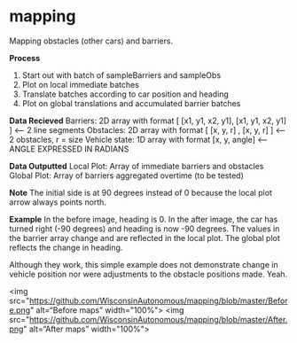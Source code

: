 # mapping

Mapping obstacles (other cars) and barriers.

**Process**
1. Start out with batch of sampleBarriers and sampleObs
2. Plot on local immediate batches
3. Translate batches according to car position and heading
4. Plot on global translations and accumulated barrier batches

**Data Recieved**
Barriers: 2D array with format [ [x1, y1, x2, y1], [x1, y1, x2, y1] ] <-- 2 line segments
Obstacles: 2D array with format [ [x, y, r] , [x, y, r] ] <-- 2 obstacles, r = size
Vehicle state: 1D array with format [x, y, angle] <-- ANGLE EXPRESSED IN RADIANS

**Data Outputted**
Local Plot: Array of immediate barriers and obstacles
Global Plot: Array of barriers aggregated overtime (to be tested)

**Note**
The initial side is at 90 degrees instead of 0 because the local plot arrow always points north. 

**Example**
In the before image, heading is 0. In the after image, the car has turned right (-90 degrees) and heading is now -90 degrees. The values in the barrier array change and are reflected in the local plot. The global plot reflects the change in heading. 

Although they work, this simple example does not demonstrate change in vehicle position nor were adjustments to the obstacle positions made. Yeah.

<img src="https://github.com/WisconsinAutonomous/mapping/blob/master/Before.png" alt=“Before maps” width="100%">
<img src="https://github.com/WisconsinAutonomous/mapping/blob/master/After.png" alt=“After maps” width="100%">

